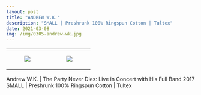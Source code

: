 ```yaml
---
layout: post
title: "ANDREW W.K."
description: "SMALL | Preshrunk 100% Ringspun Cotton | Tultex"
date: 2021-03-08
img: /img/0305-andrew-wk.jpg
---
```




<table style="width:100%;"><tr><td style="vertical-align:top;">
      <figure class="tmblr-full" data-orig-height="2048" data-orig-width="1365" data-orig-src="https://concertshirts.netlify.app/shirts/0305/0305-01.jpg"><img src="https://64.media.tumblr.com/ffd2ff88b11f8999469ed5494e906a72/3f00200264c2bc3f-15/s540x810/bd63bbc77798da9da1438ccdc2d011909fd21ef9.jpg" data-orig-height="2048" data-orig-width="1365" data-orig-src="https://concertshirts.netlify.app/shirts/0305/0305-01.jpg"/></figure></td>
    <td style="vertical-align:top;">
      <figure class="tmblr-full" data-orig-height="2048" data-orig-width="1365" data-orig-src="https://concertshirts.netlify.app/shirts/0305/0305-02.jpg"><img src="https://64.media.tumblr.com/ef47752fad396e4f21e0da31e8fd0c61/3f00200264c2bc3f-18/s540x810/2e8b847d317bc387ad37f0d036abdd4dd45ce753.jpg" data-orig-height="2048" data-orig-width="1365" data-orig-src="https://concertshirts.netlify.app/shirts/0305/0305-02.jpg"/></figure></td>
  </tr></table><p>
  Andrew W.K. | The Party Never Dies: Live in Concert with His Full Band 2017<br/>SMALL | Preshrunk 100% Ringspun Cotton | Tultex
</p>
